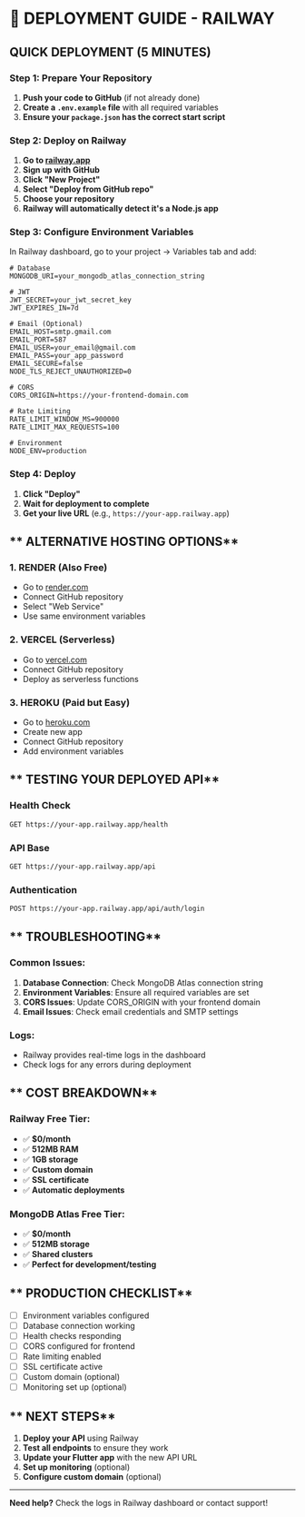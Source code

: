 # 🚀 DEPLOYMENT GUIDE - RAILWAY

## **QUICK DEPLOYMENT (5 MINUTES)**

### **Step 1: Prepare Your Repository**
1. **Push your code to GitHub** (if not already done)
2. **Create a `.env.example` file** with all required variables
3. **Ensure your `package.json` has the correct start script**

### **Step 2: Deploy on Railway**
1. **Go to [railway.app](https://railway.app)**
2. **Sign up with GitHub**
3. **Click "New Project"**
4. **Select "Deploy from GitHub repo"**
5. **Choose your repository**
6. **Railway will automatically detect it's a Node.js app**

### **Step 3: Configure Environment Variables**
In Railway dashboard, go to your project → Variables tab and add:

```env
# Database
MONGODB_URI=your_mongodb_atlas_connection_string

# JWT
JWT_SECRET=your_jwt_secret_key
JWT_EXPIRES_IN=7d

# Email (Optional)
EMAIL_HOST=smtp.gmail.com
EMAIL_PORT=587
EMAIL_USER=your_email@gmail.com
EMAIL_PASS=your_app_password
EMAIL_SECURE=false
NODE_TLS_REJECT_UNAUTHORIZED=0

# CORS
CORS_ORIGIN=https://your-frontend-domain.com

# Rate Limiting
RATE_LIMIT_WINDOW_MS=900000
RATE_LIMIT_MAX_REQUESTS=100

# Environment
NODE_ENV=production
```

### **Step 4: Deploy**
1. **Click "Deploy"**
2. **Wait for deployment to complete**
3. **Get your live URL** (e.g., `https://your-app.railway.app`)

## ** ALTERNATIVE HOSTING OPTIONS**

### **1. RENDER (Also Free)**
- Go to [render.com](https://render.com)
- Connect GitHub repository
- Select "Web Service"
- Use same environment variables

### **2. VERCEL (Serverless)**
- Go to [vercel.com](https://vercel.com)
- Connect GitHub repository
- Deploy as serverless functions

### **3. HEROKU (Paid but Easy)**
- Go to [heroku.com](https://heroku.com)
- Create new app
- Connect GitHub repository
- Add environment variables

## ** TESTING YOUR DEPLOYED API**

### **Health Check**
```bash
GET https://your-app.railway.app/health
```

### **API Base**
```bash
GET https://your-app.railway.app/api
```

### **Authentication**
```bash
POST https://your-app.railway.app/api/auth/login
```

## ** TROUBLESHOOTING**

### **Common Issues:**
1. **Database Connection**: Check MongoDB Atlas connection string
2. **Environment Variables**: Ensure all required variables are set
3. **CORS Issues**: Update CORS_ORIGIN with your frontend domain
4. **Email Issues**: Check email credentials and SMTP settings

### **Logs:**
- Railway provides real-time logs in the dashboard
- Check logs for any errors during deployment

## ** COST BREAKDOWN**

### **Railway Free Tier:**
- ✅ **$0/month**
- ✅ **512MB RAM**
- ✅ **1GB storage**
- ✅ **Custom domain**
- ✅ **SSL certificate**
- ✅ **Automatic deployments**

### **MongoDB Atlas Free Tier:**
- ✅ **$0/month**
- ✅ **512MB storage**
- ✅ **Shared clusters**
- ✅ **Perfect for development/testing**

## ** PRODUCTION CHECKLIST**

- [ ] Environment variables configured
- [ ] Database connection working
- [ ] Health checks responding
- [ ] CORS configured for frontend
- [ ] Rate limiting enabled
- [ ] SSL certificate active
- [ ] Custom domain (optional)
- [ ] Monitoring set up (optional)

## ** NEXT STEPS**

1. **Deploy your API** using Railway
2. **Test all endpoints** to ensure they work
3. **Update your Flutter app** with the new API URL
4. **Set up monitoring** (optional)
5. **Configure custom domain** (optional)

---

**Need help?** Check the logs in Railway dashboard or contact support!
